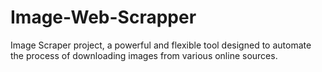 # Image-Web-Scrapper
Image Scraper project, a powerful and flexible tool designed to automate the process of downloading images from various online sources.

